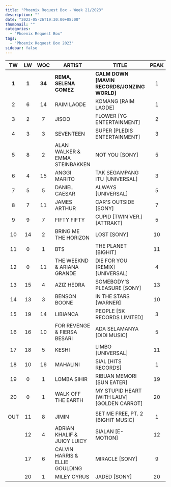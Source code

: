 ```yaml
---
title: "Phoenix Request Box - Week 21/2023"
description: ""
date: "2023-05-26T19:30:00+08:00"
thumbnail: ""
categories:
  - "Phoenix Request Box"
tags:
  - "Phoenix Request Box 2023"
sidebar: false
---
```

<!--more-->
|TW|LW|WOC|ARTIST|TITLE|PEAK|PTW|PLW|MOVE|TLW|TOTAL|
|:----:|:----:|:----:|----|----|:----:|:----:|:----:|:----:|:----:|:----:|
|**1**|**1**|**34**|**REMA, SELENA GOMEZ**|**CALM DOWN [MAVIN RECORDS/JONZING WORLD]**|1|**4572**|2956|1616|19520|24092|
|2|6|14|RAIM LAODE|KOMANG [RAIM LAODE]|1|1349|1069|280|19226|20575|
|3|2|7|JISOO|FLOWER [YG ENTERTAINMENT]|2|1163|1469|-306|9344|10507|
|4|3|3|SEVENTEEN|SUPER [PLEDIS ENTERTAINMENT]|3|1040|1340|-300|2580|3620|
|5|8|2|ALAN WALKER & EMMA STEINBAKKEN|NOT YOU [SONY]|5|1005|994|11|994|1999|
|6|4|15|ANGGI MARITO|TAK SEGAMPANG ITU [UNIVERSAL]|3|934|1310|-376|10697|11631|
|7|5|5|DANIEL CAESAR|ALWAYS [UNIVERSAL]|5|834|1116|-282|3035|3869|
|8|7|11|JAMES ARTHUR|CAR'S OUTSIDE [SONY]|7|815|1032|-217|6112|6927|
|9|9|7|FIFTY FIFTY|CUPID [TWIN VER.] [ATTRAKT]|5|807|987|-180|5320|6127|
|10|14|2|BRING ME THE HORIZON|LOST [SONY]|10|680|560|120|560|1240|
|11|0|1|BTS|THE PLANET [BIGHIT]|11|520|0|520|0|520|
|12|0|11|THE WEEKND & ARIANA GRANDE|DIE FOR YOU [REMIX] [UNIVERSAL]|4|480|0|480|7972|8452|
|13|15|4|AZIZ HEDRA|SOMEBODY'S PLEASURE [SONY]|13|443|545|-102|1516|1959|
|14|13|3|BENSON BOONE|IN THE STARS [WARNER]|10|440|720|-280|1320|1760|
|15|19|14|LIBIANCA|PEOPLE [5K RECORDS LIMITED]|3|420|420|0|10300|10720|
|16|16|10|FOR REVENGE & FIERSA BESARI|ADA SELAMANYA [DIDI MUSIC]|5|400|500|-100|4000|4400|
|17|18|5|KESHI|LIMBO [UNIVERSAL]|11|365|446|-81|2259|2624|
|18|10|16|MAHALINI|SIAL [HITS RECORDS]|1|348|828|-480|25013|25361|
|19|0|1|LOMBA SIHIR|RIBUAN MEMORI [SUN EATER]|19|320|0|320|0|320|
|20|0|1|WALK OFF THE EARTH|MY STUPID HEART [WITH LAUV] [GOLDEN CARROT]|20|300|0|300|0|300|
| | | | | | | | | | | |
|OUT|11|8|JIMIN|SET ME FREE, PT. 2 [BIGHIT MUSIC]|1| | | | | |
| |12|4|ADRIAN KHALIF & JUICY LUICY|SIALAN [E-MOTION]|12| | | | | |
| |17|6|CALVIN HARRIS & ELLIE GOULDING|MIRACLE [SONY]|9| | | | | |
| |20|1|MILEY CYRUS|JADED [SONY]|20| | | | | |
